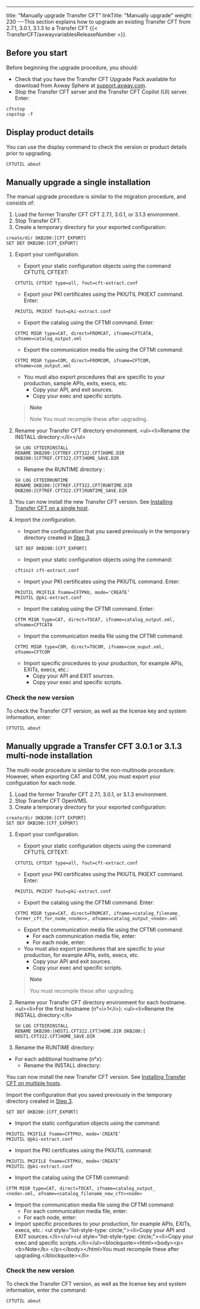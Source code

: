 ---
title: "Manually upgrade Transfer CFT"
linkTitle: "Manually upgrade"
weight: 230
---This section explains how to upgrade an existing Transfer CFT from 2.7.1, 3.0.1, 3.1.3 to a Transfer CFT {{< TransferCFT/axwayvariablesReleaseNumber  >}}.

## Before you start

Before beginning the upgrade procedure, you should:

- Check that you have the Transfer CFT Upgrade Pack available for download from Axway Sphere at [support.axway.com](https://support.axway.com/).
- Stop the Transfer CFT server and the Transfer CFT Copilot (UI) server. Enter:

```
cftstop
copstop -f
```

## Display product details

You can use the display command to check the version or product details prior to upgrading.

```
CFTUTIL about
```

## Manually upgrade a single installation

The manual upgrade procedure is similar to the migration procedure, and consists of:<span id="step3_single"></span>

1. Load the former Transfer CFT CFT 2.7.1, 3.0.1, or 3.1.3 environment.
1. Stop Transfer CFT.
1. Create a temporary directory for your exported configuration:

```
create/dir DKB200:[CFT_EXPORT]
SET DEF DKB200:[CFT_EXPORT]
```

1. Export your configuration.

    -   Export your static configuration objects using the command CFTUTIL CFTEXT:

    ```
    CFTUTIL CFTEXT type=all, fout=cft-extract.conf
    ```

    -   Export your PKI certificates using the PKIUTIL PKIEXT command. Enter:

    ```
    PKIUTIL PKIEXT fout=pki-extract.conf
    ```

    -   Export the catalog using the CFTMI command. Enter:

    ```
    CFTMI MIGR type=CAT, direct=FROMCAT, ifname=CFTCATA, ofname=catalog_output.xml
    ```

    -   Export the communication media file using the CFTMI command:

    ```
    CFTMI MIGR type=COM, direct=FROMCOM, ifname=CFTCOM, ofname=com_output.xml
    ```

    -   You must also export procedures that are specific to your production, sample APIs, exits, execs, etc.
        -   Copy your API, and exit sources.
        -   Copy your exec and specific scripts.

    > **Note**
    >
    > Note You must recompile these after upgrading.

1. Rename your Transfer CFT directory environment.
    &lt;ul>&lt;li>Rename the INSTALL directory:&lt;/li>&lt;/ul>
    ```
    SH LOG CFTDIRINSTALL
    RENAME DKB200:[CFTREF.CFT322.CFT]HOME.DIR
    DKB200:[CFTREF.CFT322.CFT]HOME_SAVE.DIR
    ```
    -   Rename the RUNTIME directory :

    ```
    SH LOG CFTDIRRUNTIME
    RENAME DKB200:[CFTREF.CFT322.CFT]RUNTIME.DIR
    DKB200:[CFTREF.CFT322.CFT]RUNTIME_SAVE.DIR
    ```

1. You can now install the new Transfer CFT version. See [Installing Transfer CFT on a single host](../../c_cft_introduction_vms/installation/t_install_single_host).

1. Import the configuration.
    -   Import the configuration that you saved previously in the temporary directory created in [Step 3](#step3_single).

    ```
    SET DEF DKB200:[CFT_EXPORT]
    ```
    -   Import your static configuration objects using the command:

    ```
    cftinit cft-extract.conf
    ```
    -   Import your PKI certificates using the PKIUTIL command. Enter:

    ```
    PKIUTIL PKIFILE fname=CFTPKU, mode='CREATE’
    PKIUTIL @pki-extract.conf
    ```
    -   Import the catalog using the CFTMI command. Enter:

    ```
    CFTM MIGR type=CAT, direct=TOCAT, ifname=catalog_output.xml,
    ofname=CFTCATA
    ```
    -   Import the communication media file using the CFTMI command:

    ```
    CFTMI MIGR type=COM, direct=TOCOM, ifname=com_ouput.xml,
    ofname=CFTCOM
    ```
    -   Import specific procedures to your production, for example APIs, EXITs, execs, etc.:
        -   Copy your API and EXIT sources.
        -   Copy your exec and specific scripts.

### Check the new version

To check the Transfer CFT version, as well as the license key and system information, enter:

```
CFTUTIL about
```
<span id="Upgradin"></span>

## Manually upgrade a Transfer CFT 3.0.1 or 3.1.3 multi-node installation

The multi-node procedure is similar to the non-multinode procedure. However, when exporting CAT and COM, you must export your configuration for each node. <span id="temp_dir_step3"></span>

1. Load the former Transfer CFT 2.7.1, 3.0.1, or 3.1.3 environment.
1. Stop Transfer CFT OpenVMS.
1. Create a temporary directory for your exported configuration:

```
create/dir DKB200:[CFT_EXPORT]
SET DEF DKB200:[CFT_EXPORT]
```

1. Export your configuration.

    -   Export your static configuration objects using the command CFTUTIL CFTEXT:

    ```
    CFTUTIL CFTEXT type=all, fout=cft-extract.conf
    ```

    -   Export your PKI certificates using the PKIUTIL PKIEXT command. Enter:

    ```
    PKIUTIL PKIEXT fout=pki-extract.conf
    ```

    -   Export the catalog using the CFTMI command. Enter:

    ```
    CFTMI MIGR type=CAT, direct=FROMCAT, ifname=<catalog_filename_
    former_cft_for_node_<node>>, ofname=catalog_output_<node>.xml
    ```

    -   Export the communication media file using the CFTMI command:
        -   For each communication media file, enter:
        -   For each node, enter:

    <!-- -->

    -   You must also export procedures that are specific to your production, for example APIs, exits, execs, etc.
        -   Copy your API and exit sources.
        -   Copy your exec and specific scripts.

    > **Note**
    >
    > You must recompile these after upgrading.

1. Rename your Transfer CFT directory environment for each hostname.
    &lt;ul>&lt;li>For the first hostname (n°&lt;i>1&lt;/i>): &lt;ul>&lt;li>Rename the INSTALL directory:&lt;/li>
    ```
    SH LOG CFTDIRINSTALL
    RENAME DKB200:[HOST1.CFT322.CFT]HOME.DIR DKB200:[
    HOST1.CFT322.CFT]HOME_SAVE.DIR
    ```

1. Rename the RUNTIME directory:

- For each additional hostname (n°*x*):
    -   Rename the INSTALL directory:

You can now install the new Transfer CFT version. See [Installing Transfer CFT on multiple hosts](../../c_cft_introduction_vms/t_install_multiple_host).

Import the configuration that you saved previously in the temporary directory created in [Step 3](#temp_dir_step3).

```
SET DEF DKB200:[CFT_EXPORT]
```

- Import the static configuration objects using the command:

```
PKIUTIL PKIFILE fname=CFTPKU, mode='CREATE’
PKIUTIL @pki-extract.conf
```

- Import the PKI certificates using the PKIUTIL command:

```
PKIUTIL PKIFILE fname=CFTPKU, mode='CREATE’
PKIUTIL @pki-extract.conf
```

- Import the catalog using the CFTMI command:

```
CFTM MIGR type=CAT, direct=TOCAT, ifname=catalog_output_
<node>.xml, ofname=<catalog_filename_new_cft><node>
```

- Import the communication media file using the CFTMI command:
    -   For each communication media file, enter:
    -   For each node, enter:
- Import specific procedures to your production, for example APIs, EXITs, execs, etc.:
    &lt;ul style="list-style-type: circle;">&lt;li>Copy your API and EXIT sources.&lt;/li>&lt;/ul>&lt;ul style="list-style-type: circle;">&lt;li>Copy your exec and specific scripts.&lt;/li>&lt;/ul>&lt;blockquote>&lt;html>&lt;body>&lt;p>&lt;b>Note&lt;/b> &lt;/p>&lt;/body>&lt;/html>You must recompile these after upgrading.&lt;/blockquote>&lt;/li>

### Check the new version

To check the Transfer CFT version, as well as the license key and system information, enter the command:

```
CFTUTIL about
```
